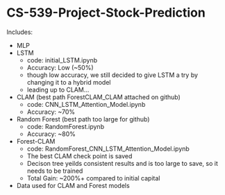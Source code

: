 # CS-539-Project-Stock-Prediction
Includes: 
- MLP
- LSTM
   - code: initial_LSTM.ipynb
   - Accuracy: Low (~50%)
   - though low accuracy, we still decided to give LSTM a try by changing it to a hybrid model
   - leading up to CLAM...
- CLAM (best path ForestCLAM_CLAM attached on github)
   - code: CNN_LSTM_Attention_Model.ipynb
   - Accuracy: ~70%
- Random Forest (best path too large for github)
   - code: RandomForest.ipynb
   - Accuracy: ~80%
- Forest-CLAM
   - code: RandomForest_CNN_LSTM_Attention_Model.ipynb
   - The best CLAM check point is saved
   - Decison tree yeilds consistent results and is too large to save, so it needs to be trained
   - Total Gain: ~200%+ compared to initial capital
- Data used for CLAM and Forest models
